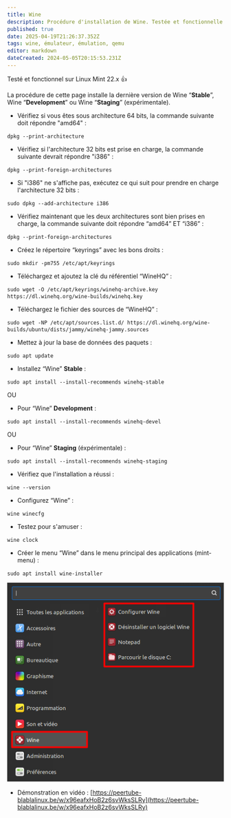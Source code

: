 ```yaml
---
title: Wine
description: Procédure d'installation de Wine. Testée et fonctionnelle sous Linux Mint.
published: true
date: 2025-04-19T21:26:37.352Z
tags: wine, émulateur, émulation, qemu
editor: markdown
dateCreated: 2024-05-05T20:15:53.231Z
---
```


Testé et fonctionnel sur Linux Mint 22.x 👍

La procédure de cette page installe la dernière version de Wine “**Stable**”, Wine “**Development**” ou Wine “**Staging**” (expérimentale).

-   Vérifiez si vous êtes sous architecture 64 bits, la commande suivante doit répondre "amd64" :

```plaintext
dpkg --print-architecture
```

-   Vérifiez si l'architecture 32 bits est prise en charge, la commande suivante devrait répondre "i386" :

```plaintext
dpkg --print-foreign-architectures
```

-   Si "i386" ne s'affiche pas, exécutez ce qui suit pour prendre en charge l'architecture 32 bits :

```plaintext
sudo dpkg --add-architecture i386
```

-   Vérifiez maintenant que les deux architectures sont bien prises en charge, la commande suivante doit répondre “amd64” ET “i386” :

```plaintext
dpkg --print-foreign-architectures
```

-   Créez le répertoire “keyrings” avec les bons droits :

```plaintext
sudo mkdir -pm755 /etc/apt/keyrings
```

-   Téléchargez et ajoutez la clé du référentiel “WineHQ” :

```plaintext
sudo wget -O /etc/apt/keyrings/winehq-archive.key https://dl.winehq.org/wine-builds/winehq.key
```

-   Téléchargez le fichier des sources de “WineHQ” :

```plaintext
sudo wget -NP /etc/apt/sources.list.d/ https://dl.winehq.org/wine-builds/ubuntu/dists/jammy/winehq-jammy.sources
```

-   Mettez à jour la base de données des paquets :

```plaintext
sudo apt update
```

-   Installez “Wine” **Stable** :

```plaintext
sudo apt install --install-recommends winehq-stable
```

OU

-   Pour “Wine” **Development** :

```plaintext
sudo apt install --install-recommends winehq-devel
```

OU

-   Pour “Wine” **Staging** (éxpérimentale) :

```plaintext
sudo apt install --install-recommends winehq-staging
```

-   Vérifiez que l'installation a réussi :

```plaintext
wine --version
```

-   Configurez “Wine” :

```plaintext
wine winecfg
```

-   Testez pour s'amuser :

```plaintext
wine clock
```

-   Créer le menu “Wine” dans le menu principal des applications (mint-menu) :

```plaintext
sudo apt install wine-installer
```

![](/wine/wine-mint-menu.png)

-   Démonstration en vidéo : [https://peertube-blablalinux.be/w/x96eafxHoB2z6svWksSLRy](https://peertube-blablalinux.be/w/x96eafxHoB2z6svWksSLRy)